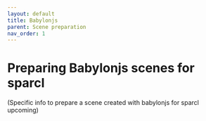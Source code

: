 ```yaml
---
layout: default
title: Babylonjs
parent: Scene preparation
nav_order: 1
---
```


# Preparing Babylonjs scenes for sparcl

(Specific info to prepare a scene created with babylonjs for sparcl upcoming)
